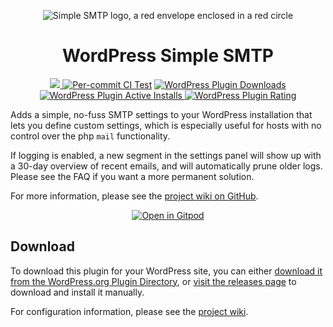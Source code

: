 <p align="center">
  <img src="https://blog.soupbowl.io/assets/img/wp-ssmtp-150x150.webp" alt="Simple SMTP logo, a red envelope enclosed in a red circle" />
</p>

<h1 align="center">WordPress Simple SMTP</h1>

<p align="center">
  <a href="https://www.codefactor.io/repository/github/soup-bowl/wp-simple-smtp"><img src="https://www.codefactor.io/repository/github/soup-bowl/wp-simple-smtp/badge" />
  <a href="https://github.com/soup-bowl/wp-simple-smtp/actions/workflows/test.yml"><img src="https://github.com/soup-bowl/wp-simple-smtp/actions/workflows/test.yml/badge.svg" alt="Per-commit CI Test" /></a>
  <a href="https://wordpress.org/plugins/simple-smtp/">
  <img src="https://img.shields.io/wordpress/plugin/dm/simple-smtp?logo=wordpress&color=blue" alt="WordPress Plugin Downloads" />
  <img src="https://img.shields.io/wordpress/plugin/installs/simple-smtp?logo=wordpress&color=blue" alt="WordPress Plugin Active Installs" />
  <img src="https://img.shields.io/wordpress/plugin/rating/simple-smtp?logo=wordpress&color=blue" alt="WordPress Plugin Rating" />
  </a>
</p>

Adds a simple, no-fuss SMTP settings to your WordPress installation that lets you define custom settings, which is especially useful for hosts with no control over the php `mail` functionality.

If logging is enabled, a new segment in the settings panel will show up with a 30-day overview of recent emails, and will automatically prune older logs. Please see the FAQ if you want a more permanent solution.

For more information, please see the [project wiki on GitHub][wiki].

<p align="center">
  <a href="https://gitpod.io/#https://github.com/soup-bowl/wp-simple-smtp"><img src="https://gitpod.io/button/open-in-gitpod.svg" alt="Open in Gitpod" /></a>
</p>

## Download

To download this plugin for your WordPress site, you can either [download it from the WordPress.org Plugin Directory](https://wordpress.org/plugins/simple-smtp/), or [visit the releases page](https://github.com/soup-bowl/wp-simple-smtp/releases/latest) to download and install it manually. 

For configuration information, please see the [project wiki][wiki].

[wiki]: https://github.com/soup-bowl/wp-simple-smtp/wiki
